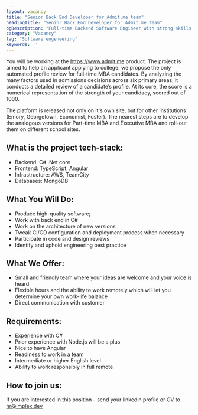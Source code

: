 ```yaml
---
layout: vacancy
title: "Senior Back End Developer for Admit.me team"
headingTitle: "Senior Back End Developer for Admit.me team"
ogDescription: "Full-time Backend Software Engineer with strong skills in C# and .NET for a platform that offers step-by-step guides through the admissions process of the best high schools in USA."
category: "Vacancy"
tag: "Software engeneering"
keywords: ''
---
```


You will be working at the https://www.admit.me product. The project is aimed to help an applicant applying to college: we propose the only automated profile review for full-time MBA candidates. By analyzing the many factors used in admissions decisions across six primary areas, it conducts a detailed review of a candidate’s profile. At its core, the score is a numerical representation of the strength of your candidacy, scored out of 1000.

The platform is released not only on it's own site, but for other institutions (Emory, Georgetown, Economist, Foster). The nearest steps are to develop the analogous versions for Part-time MBA and Executive MBA and roll-out them on different school sites.

## What is the project tech-stack:

- Backend: C# .Net core
- Frontend: TypeScript, Angular
- Infrastructure: AWS, TeamCity
- Databases: MongoDB

## What You Will Do:

- Produce high-quality software;
- Work with back end in C#
- Work on the architecture of new versions
- Tweak CI/CD configuration and deployment process when necessary
- Participate in code and design reviews
- Identify and uphold engineering best practice

## What We Offer:

- Small and friendly team where your ideas are welcome and your voice is heard
- Flexible hours and the ability to work remotely which will let you determine your own work-life balance
- Direct communication with customer

## Requirements:

- Experience with C#
- Prior experience with Node.js will be a plus
- Nice to have Angular
- Readiness to work in a team
- Intermediate or higher English level
- Ability to work responsibly in full remote

## How to join us:

If you are interested in this position - send your linkedin profile or CV to hr@implex.dev
